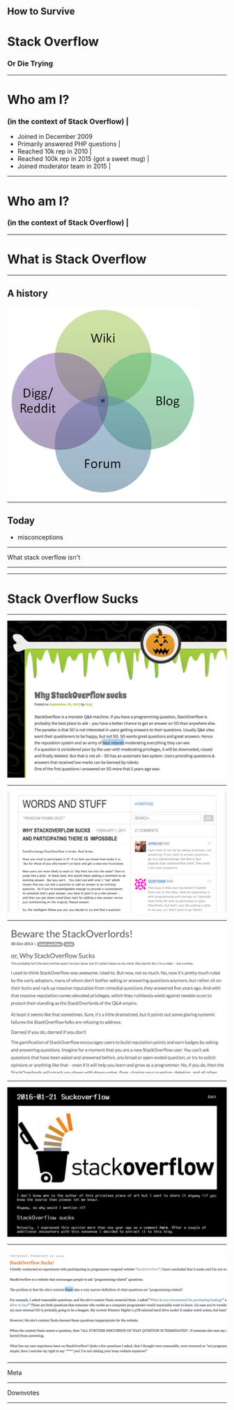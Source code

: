 
## How to Survive
# Stack Overflow
### Or Die Trying

---

# Who am I?
### (in the context of Stack Overflow) |

- Joined in December 2009
- Primarily answered PHP questions |
- Reached 10k rep in 2010 |
- Reached 100k rep in 2015 (got a sweet mug) |
- Joined moderator team in 2015 |

---

# Who am I?
### (in the context of Stack Overflow) |


---

# What is Stack Overflow

---

## A history

![Logo](https://github.com/meagar/something/raw/fda779b539617af384b46f1f1504069ec336f7f8/assets/venn.png)


---

## Today


  - misconceptions

---

What stack overflow isn't

---


---

# Stack Overflow Sucks

---

![sosucks1](https://github.com/meagar/something/raw/master/assets/sosucks1.png)

---

![sosucks2](https://github.com/meagar/something/raw/master/assets/sosucks2.png)

---
![sosucks3](https://github.com/meagar/something/raw/master/assets/sosucks3.png)

---
![sosucks4](https://github.com/meagar/something/raw/master/assets/sosucks4.png)

---
![sosucks5](https://github.com/meagar/something/raw/master/assets/sosucks5.png)

---

Meta

---

Downvotes

---
